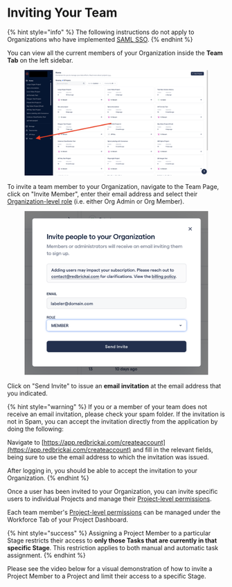 # Inviting Your Team

{% hint style="info" %}
The following instructions do not apply to Organizations who have implemented [SAML SSO](saml-sso.md).
{% endhint %}

You can view all the current members of your Organization inside the **Team Tab** on the left sidebar.&#x20;

<figure><img src="../../.gitbook/assets/Screenshot 2023-08-04 at 2.43.09 PM.png" alt=""><figcaption></figcaption></figure>

To invite a team member to your Organization, navigate to the Team Page, click on "Invite Member", enter their email address and select their [Organization-level role](../what-is-an-organization.md#organization-level-roles) (i.e. either Org Admin or Org Member).&#x20;

<figure><img src="../../.gitbook/assets/Screenshot 2023-08-03 at 5.33.31 PM.png" alt=""><figcaption></figcaption></figure>

Click on "Send Invite" to issue an **email invitation** at the email address that you indicated.

{% hint style="warning" %}
If you or a member of your team does not receive an email invitation, please check your spam folder. If the invitation is not in Spam, you can accept the invitation directly from the application by doing the following:

Navigate to [https://app.redbrickai.com/createaccount](https://app.redbrickai.com/createaccount) and fill in the relevant fields, being sure to use the email address to which the invitation was issued.

After logging in, you should be able to accept the invitation to your Organization.
{% endhint %}

Once a user has been invited to your Organization, you can invite specific users to individual Projects and manage their [Project-level permissions](../what-is-an-organization.md#project-level-roles).&#x20;

Each team member's [Project-level permissions](../what-is-an-organization.md#project-level-roles) can be managed under the Workforce Tab of your Project Dashboard.&#x20;

{% hint style="success" %}
Assigning a Project Member to a particular Stage restricts their access to **only those Tasks that are currently in that specific Stage**. This restriction applies to both manual and automatic task assignment.&#x20;
{% endhint %}

Please see the video below for a visual demonstration of how to invite a Project Member to a Project and limit their access to a specific Stage. &#x20;

<figure><img src="../../.gitbook/assets/inviting-project-member.gif" alt=""><figcaption></figcaption></figure>
